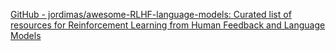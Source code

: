 
[GitHub - jordimas/awesome-RLHF-language-models: Curated list of resources for Reinforcement Learning from Human Feedback and Language Models](https://github.com/jordimas/awesome-RLHF-language-models)
